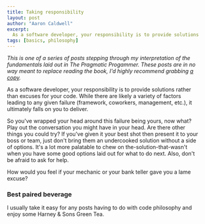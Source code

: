 ```yaml
---
title: Taking responsibility
layout: post
author: "Aaron Caldwell"
excerpt: 
  As a software developer, your responsibility is to provide solutions rather than excuses for your code. While there are likely a variety of factors leading to any given failure (framework, coworkers, management, etc.), it ultimately falls on you to deliver.
tags: [basics, philosophy]
---
```

*This is one of a series of posts stepping through my interpretation of the fundamentals laid out in The Pragmatic Progammer. These posts are in no way meant to replace reading the book, I'd highly recommend grabbing [a copy](http://www.goodreads.com/book/show/4099.The_Pragmatic_Programmer).*

As a software developer, your responsibility is to provide solutions rather than excuses for your code. While there are likely a variety of factors leading to any given failure (framework, coworkers, management, etc.), it ultimately falls on you to deliver.

So you've wrapped your head around this failure being yours, now what? Play out the conversation you might have in your head. Are there other things you could try? If you've given it your best shot then present it to your boss or team, just don't bring them an undercooked solution without a side of options. It's a lot more palatable to chew on the-solution-that-wasn't when you have some good options laid out for what to do next. Also, don't be afraid to ask for help.

How would you feel if your mechanic or your bank teller gave you a lame excuse?

### Best paired beverage
I usually take it easy for any posts having to do with code philosophy and enjoy some Harney & Sons Green Tea.



